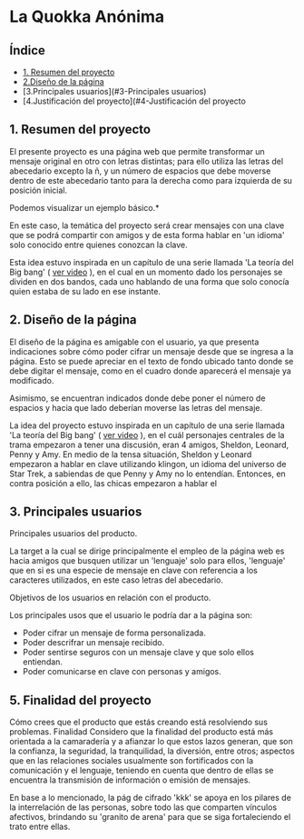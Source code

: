 # La Quokka Anónima

## Índice

* [1. Resumen del proyecto](#1-definición)
* [2.Diseño de la página](#2-diseño)
* [3.Principales usuarios](#3-Principales usuarios)
* [4.Justificación del proyecto](#4-Justificación del proyecto



## 1. Resumen del proyecto

El presente proyecto es una página web que permite transformar un mensaje original en otro con letras distintas; para ello utiliza las letras del abecedario excepto la ñ, y un número de espacios que debe moverse dentro de este abecedario tanto para la derecha como para izquierda de su posición inicial.

Podemos visualizar un ejemplo básico.*

En este caso, la temática del proyecto será crear mensajes con una clave que se podrá compartir con amigos y de esta forma hablar en 'un idioma' solo conocido entre quienes conozcan la clave.

Esta idea estuvo inspirada en un capítulo de una serie llamada 'La teoría del Big bang' ( [ver video](https://www.youtube.com/watch?v=LdiNUr9NpdI) ), en el cual en un momento dado los personajes se dividen en dos bandos, cada uno hablando de una forma que solo conocía quien estaba de su lado en ese instante.


## 2. Diseño de la página

El diseño de la página es amigable con el usuario, ya que presenta indicaciones sobre cómo poder cifrar un mensaje desde que se ingresa a la página. Esto se puede apreciar en el texto de fondo ubicado tanto donde se debe digitar el mensaje, como en el cuadro donde aparecerá el mensaje ya modificado.

Asimismo, se encuentran indicados donde debe poner el número de espacios y hacia que lado deberían moverse las letras del mensaje.

La idea del proyecto estuvo inspirada en un capítulo de una serie llamada 'La teoría del Big bang' ( [ver video](https://www.youtube.com/watch?v=LdiNUr9NpdI) ), en el cuál personajes centrales de la trama empezaron a tener una discusión, eran 4 amigos, Sheldon, Leonard, Penny y Amy. En medio de la tensa situación, Sheldon y Leonard empezaron a hablar en clave utilizando klingon, un idioma del universo de Star Trek, a sabiendas de que Penny y Amy no lo entendían. Entonces, en contra posición a ello, las chicas empezaron a hablar el 

## 3. Principales usuarios
Principales usuarios del producto.

La target a la cual se dirige principalmente el empleo de la página web es hacia amigos que busquen utilizar un 'lenguaje' solo para ellos, 'lenguaje' que en si es una especie de mensaje en clave con referencia a los caracteres utilizados, en este caso letras del abecedario. 


Objetivos de los usuarios en relación con el producto.

Los principales usos que el usuario le podría dar a la página son:

* Poder cifrar un mensaje de forma personalizada.
* Poder descrifrar un mensaje recibido.
* Poder sentirse seguros con un mensaje clave y que solo ellos entiendan.
* Poder comunicarse en clave con personas  y amigos.


## 5. Finalidad del proyecto
Cómo crees que el producto que estás creando está resolviendo sus problemas.
Finalidad
Considero que la finalidad del producto está más orientada a la camaradería y a afianzar lo que estos lazos generan, que son la confianza, la seguridad, la tranquilidad, la diversión, entre otros; aspectos que en las relaciones sociales usualmente son fortificados con la comunicación y el lenguaje, teniendo en cuenta que dentro de ellas se encuentra la transmisión de información o emisión de mensajes.

En base a lo mencionado, la pág de cifrado 'kkk' se apoya en los pilares de la interrelación de las personas, sobre todo las que comparten vínculos afectivos, brindando su 'granito de arena' para que se siga fortaleciendo el trato entre ellas.

